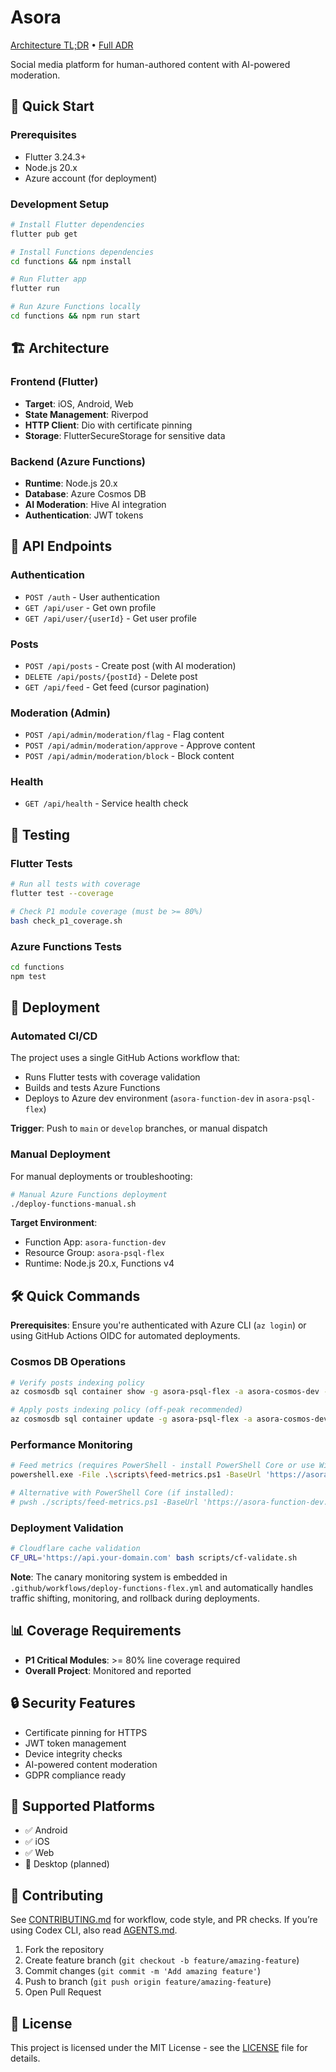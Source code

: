 # Asora

[Architecture TL;DR](docs/ADR_001_TLDR.md) • [Full ADR](docs/adr_001_overall_architecture_roadmap.md)

Social media platform for human-authored content with AI-powered moderation.

## 🚀 Quick Start

### Prerequisites
- Flutter 3.24.3+
- Node.js 20.x
- Azure account (for deployment)

### Development Setup

```bash
# Install Flutter dependencies
flutter pub get

# Install Functions dependencies
cd functions && npm install

# Run Flutter app
flutter run

# Run Azure Functions locally
cd functions && npm run start
```

## 🏗️ Architecture

### Frontend (Flutter)
- **Target**: iOS, Android, Web
- **State Management**: Riverpod
- **HTTP Client**: Dio with certificate pinning
- **Storage**: FlutterSecureStorage for sensitive data

### Backend (Azure Functions)
- **Runtime**: Node.js 20.x
- **Database**: Azure Cosmos DB
- **AI Moderation**: Hive AI integration
- **Authentication**: JWT tokens

## 📡 API Endpoints

### Authentication
- `POST /auth` - User authentication
- `GET /api/user` - Get own profile
- `GET /api/user/{userId}` - Get user profile

### Posts
- `POST /api/posts` - Create post (with AI moderation)
- `DELETE /api/posts/{postId}` - Delete post
- `GET /api/feed` - Get feed (cursor pagination)

### Moderation (Admin)
- `POST /api/admin/moderation/flag` - Flag content
- `POST /api/admin/moderation/approve` - Approve content
- `POST /api/admin/moderation/block` - Block content

### Health
- `GET /api/health` - Service health check

## 🧪 Testing

### Flutter Tests
```bash
# Run all tests with coverage
flutter test --coverage

# Check P1 module coverage (must be >= 80%)
bash check_p1_coverage.sh
```

### Azure Functions Tests
```bash
cd functions
npm test
```

## 🚀 Deployment

### Automated CI/CD
The project uses a single GitHub Actions workflow that:
- Runs Flutter tests with coverage validation
- Builds and tests Azure Functions
- Deploys to Azure dev environment (`asora-function-dev` in `asora-psql-flex`)

**Trigger**: Push to `main` or `develop` branches, or manual dispatch

### Manual Deployment
For manual deployments or troubleshooting:
```bash
# Manual Azure Functions deployment
./deploy-functions-manual.sh
```

**Target Environment**:
- Function App: `asora-function-dev`
- Resource Group: `asora-psql-flex`
- Runtime: Node.js 20.x, Functions v4

## 🛠️ Quick Commands

**Prerequisites**: Ensure you're authenticated with Azure CLI (`az login`) or using GitHub Actions OIDC for automated deployments.

### Cosmos DB Operations
```bash
# Verify posts indexing policy
az cosmosdb sql container show -g asora-psql-flex -a asora-cosmos-dev -d asora -n posts --query "resource.indexingPolicy"

# Apply posts indexing policy (off-peak recommended)
az cosmosdb sql container update -g asora-psql-flex -a asora-cosmos-dev -d asora -n posts --idx @database/cosmos-posts-indexing-policy.json
```

### Performance Monitoring
```bash
# Feed metrics (requires PowerShell - install PowerShell Core or use Windows PowerShell)
powershell.exe -File .\scripts\feed-metrics.ps1 -BaseUrl 'https://asora-function-dev.azurewebsites.net' -Count 20 -AuthToken '<jwt>'

# Alternative with PowerShell Core (if installed):
# pwsh ./scripts/feed-metrics.ps1 -BaseUrl 'https://asora-function-dev.azurewebsites.net' -Count 20 -AuthToken '<jwt>'
```

### Deployment Validation
```bash
# Cloudflare cache validation
CF_URL='https://api.your-domain.com' bash scripts/cf-validate.sh
```

**Note**: The canary monitoring system is embedded in `.github/workflows/deploy-functions-flex.yml` and automatically handles traffic shifting, monitoring, and rollback during deployments.

## 📊 Coverage Requirements
- **P1 Critical Modules**: >= 80% line coverage required
- **Overall Project**: Monitored and reported

## 🔒 Security Features
- Certificate pinning for HTTPS
- JWT token management
- Device integrity checks
- AI-powered content moderation
- GDPR compliance ready

## 📱 Supported Platforms
- ✅ Android
- ✅ iOS  
- ✅ Web
- 🔄 Desktop (planned)

## 🤝 Contributing

See [CONTRIBUTING.md](CONTRIBUTING.md) for workflow, code style, and PR checks. If you’re using Codex CLI, also read [AGENTS.md](AGENTS.md).

1. Fork the repository
2. Create feature branch (`git checkout -b feature/amazing-feature`)
3. Commit changes (`git commit -m 'Add amazing feature'`)
4. Push to branch (`git push origin feature/amazing-feature`)
5. Open Pull Request

## 📄 License

This project is licensed under the MIT License - see the [LICENSE](LICENSE) file for details.
